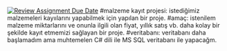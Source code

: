 [![Review Assignment Due Date](https://classroom.github.com/assets/deadline-readme-button-8d59dc4de5201274e310e4c54b9627a8934c3b88527886e3b421487c677d23eb.svg)](https://classroom.github.com/a/uelKf0-p)
#malzeme kayıt projesi: 
istediğimiz malzemeleri kayıılarını yapabilmek için yapılan bir proje.
#amaç: 
istenilem malzeme miktarlarını ve onunla ilgili olan fiyat, yıllık satış vb. daha kolay bir şekilde kayıt etmemizi sağlayan bir proje.
#veritabanı:
veritabanı daha başlamadım ama muhtemelen C# dili ile MS SQL veritabanı ile yapacağm.
